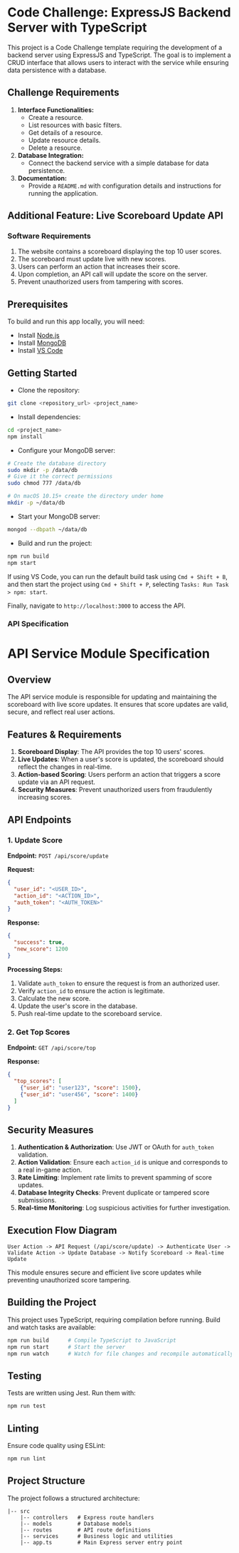 # Code Challenge: ExpressJS Backend Server with TypeScript

This project is a Code Challenge template requiring the development of a backend server using ExpressJS and TypeScript. The goal is to implement a CRUD interface that allows users to interact with the service while ensuring data persistence with a database.

## Challenge Requirements
1. **Interface Functionalities:**
    - Create a resource.
    - List resources with basic filters.
    - Get details of a resource.
    - Update resource details.
    - Delete a resource.
2. **Database Integration:**
    - Connect the backend service with a simple database for data persistence.
3. **Documentation:**
    - Provide a `README.md` with configuration details and instructions for running the application.

## Additional Feature: Live Scoreboard Update API
### Software Requirements
1. The website contains a scoreboard displaying the top 10 user scores.
2. The scoreboard must update live with new scores.
3. Users can perform an action that increases their score.
4. Upon completion, an API call will update the score on the server.
5. Prevent unauthorized users from tampering with scores.


## Prerequisites
To build and run this app locally, you will need:
- Install [Node.js](https://nodejs.org/en/)
- Install [MongoDB](https://docs.mongodb.com/manual/installation/)
- Install [VS Code](https://code.visualstudio.com/)

## Getting Started
- Clone the repository:
```sh
git clone <repository_url> <project_name>
```
- Install dependencies:
```sh
cd <project_name>
npm install
```
- Configure your MongoDB server:
```sh
# Create the database directory
sudo mkdir -p /data/db
# Give it the correct permissions
sudo chmod 777 /data/db

# On macOS 10.15+ create the directory under home
mkdir -p ~/data/db
```
- Start your MongoDB server:
```sh
mongod --dbpath ~/data/db
```
- Build and run the project:
```sh
npm run build
npm start
```

If using VS Code, you can run the default build task using `Cmd + Shift + B`, and then start the project using `Cmd + Shift + P`, selecting `Tasks: Run Task > npm: start`.

Finally, navigate to `http://localhost:3000` to access the API.

### API Specification
# API Service Module Specification

## Overview
The API service module is responsible for updating and maintaining the scoreboard with live score updates. It ensures that score updates are valid, secure, and reflect real user actions.

## Features & Requirements
1. **Scoreboard Display**: The API provides the top 10 users' scores.
2. **Live Updates**: When a user's score is updated, the scoreboard should reflect the changes in real-time.
3. **Action-based Scoring**: Users perform an action that triggers a score update via an API request.
4. **Security Measures**: Prevent unauthorized users from fraudulently increasing scores.

## API Endpoints
### 1. **Update Score**
**Endpoint:** `POST /api/score/update`

**Request:**
```json
{
  "user_id": "<USER_ID>",
  "action_id": "<ACTION_ID>",
  "auth_token": "<AUTH_TOKEN>"
}
```

**Response:**
```json
{
  "success": true,
  "new_score": 1200
}
```

**Processing Steps:**
1. Validate `auth_token` to ensure the request is from an authorized user.
2. Verify `action_id` to ensure the action is legitimate.
3. Calculate the new score.
4. Update the user's score in the database.
5. Push real-time update to the scoreboard service.

### 2. **Get Top Scores**
**Endpoint:** `GET /api/score/top`

**Response:**
```json
{
  "top_scores": [
    {"user_id": "user123", "score": 1500},
    {"user_id": "user456", "score": 1400}
  ]
}
```

## Security Measures
1. **Authentication & Authorization**: Use JWT or OAuth for `auth_token` validation.
2. **Action Validation**: Ensure each `action_id` is unique and corresponds to a real in-game action.
3. **Rate Limiting**: Implement rate limits to prevent spamming of score updates.
4. **Database Integrity Checks**: Prevent duplicate or tampered score submissions.
5. **Real-time Monitoring**: Log suspicious activities for further investigation.

## Execution Flow Diagram
```
User Action -> API Request (/api/score/update) -> Authenticate User -> Validate Action -> Update Database -> Notify Scoreboard -> Real-time Update
```

This module ensures secure and efficient live score updates while preventing unauthorized score tampering.



## Building the Project
This project uses TypeScript, requiring compilation before running. Build and watch tasks are available:
```sh
npm run build      # Compile TypeScript to JavaScript
npm run start      # Start the server
npm run watch      # Watch for file changes and recompile automatically
```

## Testing
Tests are written using Jest. Run them with:
```sh
npm run test
```

## Linting
Ensure code quality using ESLint:
```sh
npm run lint
```

## Project Structure
The project follows a structured architecture:
```
|-- src
    |-- controllers   # Express route handlers
    |-- models        # Database models
    |-- routes        # API route definitions
    |-- services      # Business logic and utilities
    |-- app.ts        # Main Express server entry point
```

